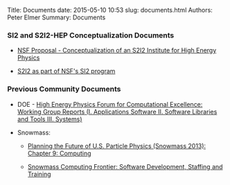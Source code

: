 Title: Documents
date: 2015-05-10 10:53
slug: documents.html
Authors: Peter Elmer
Summary: Documents

### SI2 and S2I2-HEP Conceptualization Documents

  * [NSF Proposal - Conceptualization of an S2I2 Institute for High Energy Physics](../downloads/files/s2i2-2015-nsf-proposal.pdf)

  * [S2I2 as part of NSF's SI2 program](http://www.slideshare.net/danielskatz/scientific-software-innovation-institutes-s2i2s-as-part-of-nsfs-si2-program)

### Previous Community Documents

  * DOE - [High Energy Physics Forum for Computational Excellence: Working Group Reports (I. Applications Software II. Software Libraries and Tools III. Systems)](http://arxiv.org/abs/1510.08545)

<!---  * [HEP-FCE Working Group on Libraries and Tools](http://arxiv.org/abs/1506.01309) --->

  * Snowmass:

    * [Planning the Future of U.S. Particle Physics (Snowmass 2013): Chapter 9: Computing](http://arxiv.org/abs/1401.6117)

    * [Snowmass Computing Frontier: Software Development, Staffing and Training](http://arxiv.org/abs/1311.2567)

